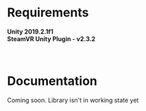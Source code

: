 # Requirements
 
<b>Unity 2019.2.1f1</b><br>
<b>SteamVR Unity Plugin - v2.3.2 </b>
<br><br><br>
# Documentation

Coming soon. Library isn't in working state yet
